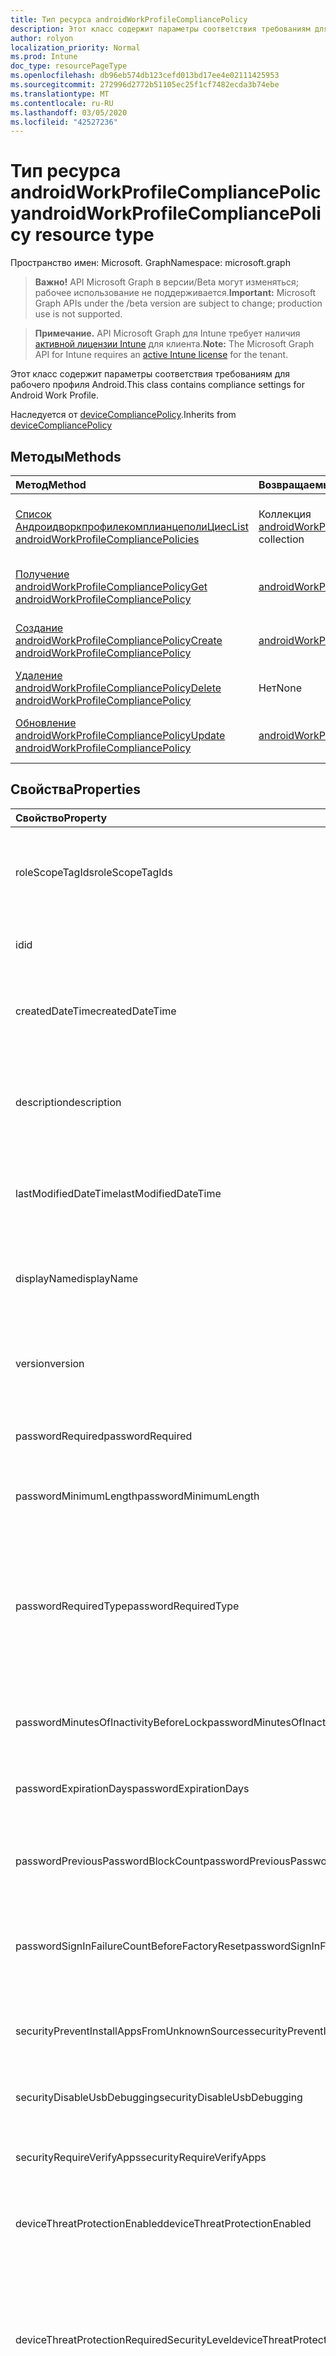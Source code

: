 ```yaml
---
title: Тип ресурса androidWorkProfileCompliancePolicy
description: Этот класс содержит параметры соответствия требованиям для рабочего профиля Android.
author: rolyon
localization_priority: Normal
ms.prod: Intune
doc_type: resourcePageType
ms.openlocfilehash: db96eb574db123cefd013bd17ee4e02111425953
ms.sourcegitcommit: 272996d2772b51105ec25f1cf7482ecda3b74ebe
ms.translationtype: MT
ms.contentlocale: ru-RU
ms.lasthandoff: 03/05/2020
ms.locfileid: "42527236"
---
```

# <a name="androidworkprofilecompliancepolicy-resource-type"></a><span data-ttu-id="5fa94-103">Тип ресурса androidWorkProfileCompliancePolicy</span><span class="sxs-lookup"><span data-stu-id="5fa94-103">androidWorkProfileCompliancePolicy resource type</span></span>

<span data-ttu-id="5fa94-104">Пространство имен: Microsoft. Graph</span><span class="sxs-lookup"><span data-stu-id="5fa94-104">Namespace: microsoft.graph</span></span>

> <span data-ttu-id="5fa94-105">**Важно!** API Microsoft Graph в версии/Beta могут изменяться; рабочее использование не поддерживается.</span><span class="sxs-lookup"><span data-stu-id="5fa94-105">**Important:** Microsoft Graph APIs under the /beta version are subject to change; production use is not supported.</span></span>

> <span data-ttu-id="5fa94-106">**Примечание.** API Microsoft Graph для Intune требует наличия [активной лицензии Intune](https://go.microsoft.com/fwlink/?linkid=839381) для клиента.</span><span class="sxs-lookup"><span data-stu-id="5fa94-106">**Note:** The Microsoft Graph API for Intune requires an [active Intune license](https://go.microsoft.com/fwlink/?linkid=839381) for the tenant.</span></span>

<span data-ttu-id="5fa94-107">Этот класс содержит параметры соответствия требованиям для рабочего профиля Android.</span><span class="sxs-lookup"><span data-stu-id="5fa94-107">This class contains compliance settings for Android Work Profile.</span></span>


<span data-ttu-id="5fa94-108">Наследуется от [deviceCompliancePolicy](../resources/intune-shared-devicecompliancepolicy.md).</span><span class="sxs-lookup"><span data-stu-id="5fa94-108">Inherits from [deviceCompliancePolicy](../resources/intune-shared-devicecompliancepolicy.md)</span></span>

## <a name="methods"></a><span data-ttu-id="5fa94-109">Методы</span><span class="sxs-lookup"><span data-stu-id="5fa94-109">Methods</span></span>
|<span data-ttu-id="5fa94-110">Метод</span><span class="sxs-lookup"><span data-stu-id="5fa94-110">Method</span></span>|<span data-ttu-id="5fa94-111">Возвращаемый тип</span><span class="sxs-lookup"><span data-stu-id="5fa94-111">Return Type</span></span>|<span data-ttu-id="5fa94-112">Описание</span><span class="sxs-lookup"><span data-stu-id="5fa94-112">Description</span></span>|
|:---|:---|:---|
|[<span data-ttu-id="5fa94-113">Список АндроидворкпрофилекомплианцеполиЦиес</span><span class="sxs-lookup"><span data-stu-id="5fa94-113">List androidWorkProfileCompliancePolicies</span></span>](../api/intune-deviceconfig-androidworkprofilecompliancepolicy-list.md)|<span data-ttu-id="5fa94-114">Коллекция [androidWorkProfileCompliancePolicy](../resources/intune-deviceconfig-androidworkprofilecompliancepolicy.md)</span><span class="sxs-lookup"><span data-stu-id="5fa94-114">[androidWorkProfileCompliancePolicy](../resources/intune-deviceconfig-androidworkprofilecompliancepolicy.md) collection</span></span>|<span data-ttu-id="5fa94-115">Список свойств и связей объектов [androidWorkProfileCompliancePolicy](../resources/intune-deviceconfig-androidworkprofilecompliancepolicy.md) .</span><span class="sxs-lookup"><span data-stu-id="5fa94-115">List properties and relationships of the [androidWorkProfileCompliancePolicy](../resources/intune-deviceconfig-androidworkprofilecompliancepolicy.md) objects.</span></span>|
|[<span data-ttu-id="5fa94-116">Получение androidWorkProfileCompliancePolicy</span><span class="sxs-lookup"><span data-stu-id="5fa94-116">Get androidWorkProfileCompliancePolicy</span></span>](../api/intune-deviceconfig-androidworkprofilecompliancepolicy-get.md)|<span data-ttu-id="5fa94-117">[androidWorkProfileCompliancePolicy](../resources/intune-deviceconfig-androidworkprofilecompliancepolicy.md);</span><span class="sxs-lookup"><span data-stu-id="5fa94-117">[androidWorkProfileCompliancePolicy](../resources/intune-deviceconfig-androidworkprofilecompliancepolicy.md)</span></span>|<span data-ttu-id="5fa94-118">Чтение свойств и связей объекта [androidWorkProfileCompliancePolicy](../resources/intune-deviceconfig-androidworkprofilecompliancepolicy.md) .</span><span class="sxs-lookup"><span data-stu-id="5fa94-118">Read properties and relationships of the [androidWorkProfileCompliancePolicy](../resources/intune-deviceconfig-androidworkprofilecompliancepolicy.md) object.</span></span>|
|[<span data-ttu-id="5fa94-119">Создание androidWorkProfileCompliancePolicy</span><span class="sxs-lookup"><span data-stu-id="5fa94-119">Create androidWorkProfileCompliancePolicy</span></span>](../api/intune-deviceconfig-androidworkprofilecompliancepolicy-create.md)|<span data-ttu-id="5fa94-120">[androidWorkProfileCompliancePolicy](../resources/intune-deviceconfig-androidworkprofilecompliancepolicy.md);</span><span class="sxs-lookup"><span data-stu-id="5fa94-120">[androidWorkProfileCompliancePolicy](../resources/intune-deviceconfig-androidworkprofilecompliancepolicy.md)</span></span>|<span data-ttu-id="5fa94-121">Создание нового объекта [androidWorkProfileCompliancePolicy](../resources/intune-deviceconfig-androidworkprofilecompliancepolicy.md) .</span><span class="sxs-lookup"><span data-stu-id="5fa94-121">Create a new [androidWorkProfileCompliancePolicy](../resources/intune-deviceconfig-androidworkprofilecompliancepolicy.md) object.</span></span>|
|[<span data-ttu-id="5fa94-122">Удаление androidWorkProfileCompliancePolicy</span><span class="sxs-lookup"><span data-stu-id="5fa94-122">Delete androidWorkProfileCompliancePolicy</span></span>](../api/intune-deviceconfig-androidworkprofilecompliancepolicy-delete.md)|<span data-ttu-id="5fa94-123">Нет</span><span class="sxs-lookup"><span data-stu-id="5fa94-123">None</span></span>|<span data-ttu-id="5fa94-124">Удаляет объект [androidWorkProfileCompliancePolicy](../resources/intune-deviceconfig-androidworkprofilecompliancepolicy.md).</span><span class="sxs-lookup"><span data-stu-id="5fa94-124">Deletes a [androidWorkProfileCompliancePolicy](../resources/intune-deviceconfig-androidworkprofilecompliancepolicy.md).</span></span>|
|[<span data-ttu-id="5fa94-125">Обновление androidWorkProfileCompliancePolicy</span><span class="sxs-lookup"><span data-stu-id="5fa94-125">Update androidWorkProfileCompliancePolicy</span></span>](../api/intune-deviceconfig-androidworkprofilecompliancepolicy-update.md)|<span data-ttu-id="5fa94-126">[androidWorkProfileCompliancePolicy](../resources/intune-deviceconfig-androidworkprofilecompliancepolicy.md);</span><span class="sxs-lookup"><span data-stu-id="5fa94-126">[androidWorkProfileCompliancePolicy](../resources/intune-deviceconfig-androidworkprofilecompliancepolicy.md)</span></span>|<span data-ttu-id="5fa94-127">Обновление свойств объекта [androidWorkProfileCompliancePolicy](../resources/intune-deviceconfig-androidworkprofilecompliancepolicy.md) .</span><span class="sxs-lookup"><span data-stu-id="5fa94-127">Update the properties of a [androidWorkProfileCompliancePolicy](../resources/intune-deviceconfig-androidworkprofilecompliancepolicy.md) object.</span></span>|

## <a name="properties"></a><span data-ttu-id="5fa94-128">Свойства</span><span class="sxs-lookup"><span data-stu-id="5fa94-128">Properties</span></span>
|<span data-ttu-id="5fa94-129">Свойство</span><span class="sxs-lookup"><span data-stu-id="5fa94-129">Property</span></span>|<span data-ttu-id="5fa94-130">Тип</span><span class="sxs-lookup"><span data-stu-id="5fa94-130">Type</span></span>|<span data-ttu-id="5fa94-131">Описание</span><span class="sxs-lookup"><span data-stu-id="5fa94-131">Description</span></span>|
|:---|:---|:---|
|<span data-ttu-id="5fa94-132">roleScopeTagIds</span><span class="sxs-lookup"><span data-stu-id="5fa94-132">roleScopeTagIds</span></span>|<span data-ttu-id="5fa94-133">Коллекция String</span><span class="sxs-lookup"><span data-stu-id="5fa94-133">String collection</span></span>|<span data-ttu-id="5fa94-134">Список тегов областей для этого экземпляра сущности.</span><span class="sxs-lookup"><span data-stu-id="5fa94-134">List of Scope Tags for this Entity instance.</span></span> <span data-ttu-id="5fa94-135">Наследуется от объекта [deviceCompliancePolicy](../resources/intune-shared-devicecompliancepolicy.md).</span><span class="sxs-lookup"><span data-stu-id="5fa94-135">Inherited from [deviceCompliancePolicy](../resources/intune-shared-devicecompliancepolicy.md)</span></span>|
|<span data-ttu-id="5fa94-136">id</span><span class="sxs-lookup"><span data-stu-id="5fa94-136">id</span></span>|<span data-ttu-id="5fa94-137">Строка</span><span class="sxs-lookup"><span data-stu-id="5fa94-137">String</span></span>|<span data-ttu-id="5fa94-138">Ключ объекта.</span><span class="sxs-lookup"><span data-stu-id="5fa94-138">Key of the entity.</span></span> <span data-ttu-id="5fa94-139">Наследуется от объекта [deviceCompliancePolicy](../resources/intune-shared-devicecompliancepolicy.md).</span><span class="sxs-lookup"><span data-stu-id="5fa94-139">Inherited from [deviceCompliancePolicy](../resources/intune-shared-devicecompliancepolicy.md)</span></span>|
|<span data-ttu-id="5fa94-140">createdDateTime</span><span class="sxs-lookup"><span data-stu-id="5fa94-140">createdDateTime</span></span>|<span data-ttu-id="5fa94-141">DateTimeOffset</span><span class="sxs-lookup"><span data-stu-id="5fa94-141">DateTimeOffset</span></span>|<span data-ttu-id="5fa94-142">Дата и время создания объекта.</span><span class="sxs-lookup"><span data-stu-id="5fa94-142">DateTime the object was created.</span></span> <span data-ttu-id="5fa94-143">Наследуется от объекта [deviceCompliancePolicy](../resources/intune-shared-devicecompliancepolicy.md).</span><span class="sxs-lookup"><span data-stu-id="5fa94-143">Inherited from [deviceCompliancePolicy](../resources/intune-shared-devicecompliancepolicy.md)</span></span>|
|<span data-ttu-id="5fa94-144">description</span><span class="sxs-lookup"><span data-stu-id="5fa94-144">description</span></span>|<span data-ttu-id="5fa94-145">String</span><span class="sxs-lookup"><span data-stu-id="5fa94-145">String</span></span>|<span data-ttu-id="5fa94-146">Указанное администратором описание конфигурации устройства.</span><span class="sxs-lookup"><span data-stu-id="5fa94-146">Admin provided description of the Device Configuration.</span></span> <span data-ttu-id="5fa94-147">Наследуется от объекта [deviceCompliancePolicy](../resources/intune-shared-devicecompliancepolicy.md).</span><span class="sxs-lookup"><span data-stu-id="5fa94-147">Inherited from [deviceCompliancePolicy](../resources/intune-shared-devicecompliancepolicy.md)</span></span>|
|<span data-ttu-id="5fa94-148">lastModifiedDateTime</span><span class="sxs-lookup"><span data-stu-id="5fa94-148">lastModifiedDateTime</span></span>|<span data-ttu-id="5fa94-149">DateTimeOffset</span><span class="sxs-lookup"><span data-stu-id="5fa94-149">DateTimeOffset</span></span>|<span data-ttu-id="5fa94-150">Дата и время последнего изменения объекта.</span><span class="sxs-lookup"><span data-stu-id="5fa94-150">DateTime the object was last modified.</span></span> <span data-ttu-id="5fa94-151">Наследуется от объекта [deviceCompliancePolicy](../resources/intune-shared-devicecompliancepolicy.md).</span><span class="sxs-lookup"><span data-stu-id="5fa94-151">Inherited from [deviceCompliancePolicy](../resources/intune-shared-devicecompliancepolicy.md)</span></span>|
|<span data-ttu-id="5fa94-152">displayName</span><span class="sxs-lookup"><span data-stu-id="5fa94-152">displayName</span></span>|<span data-ttu-id="5fa94-153">Строка</span><span class="sxs-lookup"><span data-stu-id="5fa94-153">String</span></span>|<span data-ttu-id="5fa94-154">Указанное администратором имя конфигурации устройства.</span><span class="sxs-lookup"><span data-stu-id="5fa94-154">Admin provided name of the device configuration.</span></span> <span data-ttu-id="5fa94-155">Наследуется от объекта [deviceCompliancePolicy](../resources/intune-shared-devicecompliancepolicy.md).</span><span class="sxs-lookup"><span data-stu-id="5fa94-155">Inherited from [deviceCompliancePolicy](../resources/intune-shared-devicecompliancepolicy.md)</span></span>|
|<span data-ttu-id="5fa94-156">version</span><span class="sxs-lookup"><span data-stu-id="5fa94-156">version</span></span>|<span data-ttu-id="5fa94-157">Int32</span><span class="sxs-lookup"><span data-stu-id="5fa94-157">Int32</span></span>|<span data-ttu-id="5fa94-158">Версия конфигурации устройства.</span><span class="sxs-lookup"><span data-stu-id="5fa94-158">Version of the device configuration.</span></span> <span data-ttu-id="5fa94-159">Наследуется от объекта [deviceCompliancePolicy](../resources/intune-shared-devicecompliancepolicy.md).</span><span class="sxs-lookup"><span data-stu-id="5fa94-159">Inherited from [deviceCompliancePolicy](../resources/intune-shared-devicecompliancepolicy.md)</span></span>|
|<span data-ttu-id="5fa94-160">passwordRequired</span><span class="sxs-lookup"><span data-stu-id="5fa94-160">passwordRequired</span></span>|<span data-ttu-id="5fa94-161">Логический</span><span class="sxs-lookup"><span data-stu-id="5fa94-161">Boolean</span></span>|<span data-ttu-id="5fa94-162">Указывает, что для разблокировки устройства требуется указывать пароль.</span><span class="sxs-lookup"><span data-stu-id="5fa94-162">Require a password to unlock device.</span></span>|
|<span data-ttu-id="5fa94-163">passwordMinimumLength</span><span class="sxs-lookup"><span data-stu-id="5fa94-163">passwordMinimumLength</span></span>|<span data-ttu-id="5fa94-164">Int32</span><span class="sxs-lookup"><span data-stu-id="5fa94-164">Int32</span></span>|<span data-ttu-id="5fa94-165">Минимальная длина пароля.</span><span class="sxs-lookup"><span data-stu-id="5fa94-165">Minimum password length.</span></span> <span data-ttu-id="5fa94-166">Допустимые значения: от 4 до 16.</span><span class="sxs-lookup"><span data-stu-id="5fa94-166">Valid values 4 to 16</span></span>|
|<span data-ttu-id="5fa94-167">passwordRequiredType</span><span class="sxs-lookup"><span data-stu-id="5fa94-167">passwordRequiredType</span></span>|[<span data-ttu-id="5fa94-168">андроидрекуиредпассвордтипе</span><span class="sxs-lookup"><span data-stu-id="5fa94-168">androidRequiredPasswordType</span></span>](../resources/intune-deviceconfig-androidrequiredpasswordtype.md)|<span data-ttu-id="5fa94-169">Тип символов в пароле.</span><span class="sxs-lookup"><span data-stu-id="5fa94-169">Type of characters in password.</span></span> <span data-ttu-id="5fa94-170">Возможные значения: `deviceDefault`, `alphabetic`, `alphanumeric`, `alphanumericWithSymbols`, `lowSecurityBiometric`, `numeric`, `numericComplex`, `any`.</span><span class="sxs-lookup"><span data-stu-id="5fa94-170">Possible values are: `deviceDefault`, `alphabetic`, `alphanumeric`, `alphanumericWithSymbols`, `lowSecurityBiometric`, `numeric`, `numericComplex`, `any`.</span></span>|
|<span data-ttu-id="5fa94-171">passwordMinutesOfInactivityBeforeLock</span><span class="sxs-lookup"><span data-stu-id="5fa94-171">passwordMinutesOfInactivityBeforeLock</span></span>|<span data-ttu-id="5fa94-172">Int32</span><span class="sxs-lookup"><span data-stu-id="5fa94-172">Int32</span></span>|<span data-ttu-id="5fa94-173">Период бездействия (в минутах), по истечении которого будет запрашиваться ввод пароля.</span><span class="sxs-lookup"><span data-stu-id="5fa94-173">Minutes of inactivity before a password is required.</span></span>|
|<span data-ttu-id="5fa94-174">passwordExpirationDays</span><span class="sxs-lookup"><span data-stu-id="5fa94-174">passwordExpirationDays</span></span>|<span data-ttu-id="5fa94-175">Int32</span><span class="sxs-lookup"><span data-stu-id="5fa94-175">Int32</span></span>|<span data-ttu-id="5fa94-176">Количество дней до окончания срока действия пароля.</span><span class="sxs-lookup"><span data-stu-id="5fa94-176">Number of days before the password expires.</span></span> <span data-ttu-id="5fa94-177">Допустимые значения: от 1 до 365.</span><span class="sxs-lookup"><span data-stu-id="5fa94-177">Valid values 1 to 365</span></span>|
|<span data-ttu-id="5fa94-178">passwordPreviousPasswordBlockCount</span><span class="sxs-lookup"><span data-stu-id="5fa94-178">passwordPreviousPasswordBlockCount</span></span>|<span data-ttu-id="5fa94-179">Int32</span><span class="sxs-lookup"><span data-stu-id="5fa94-179">Int32</span></span>|<span data-ttu-id="5fa94-180">Количество предыдущих паролей, которые требуется блокировать.</span><span class="sxs-lookup"><span data-stu-id="5fa94-180">Number of previous passwords to block.</span></span> <span data-ttu-id="5fa94-181">Допустимые значения: от 1 до 24.</span><span class="sxs-lookup"><span data-stu-id="5fa94-181">Valid values 1 to 24</span></span>|
|<span data-ttu-id="5fa94-182">passwordSignInFailureCountBeforeFactoryReset</span><span class="sxs-lookup"><span data-stu-id="5fa94-182">passwordSignInFailureCountBeforeFactoryReset</span></span>|<span data-ttu-id="5fa94-183">Int32</span><span class="sxs-lookup"><span data-stu-id="5fa94-183">Int32</span></span>|<span data-ttu-id="5fa94-184">Количество неудачных попыток входа, допустимых до сброса заводских настроек.</span><span class="sxs-lookup"><span data-stu-id="5fa94-184">Number of sign-in failures allowed before factory reset.</span></span> <span data-ttu-id="5fa94-185">Допустимые значения — от 1 до 16.</span><span class="sxs-lookup"><span data-stu-id="5fa94-185">Valid values 1 to 16</span></span>|
|<span data-ttu-id="5fa94-186">securityPreventInstallAppsFromUnknownSources</span><span class="sxs-lookup"><span data-stu-id="5fa94-186">securityPreventInstallAppsFromUnknownSources</span></span>|<span data-ttu-id="5fa94-187">Логический</span><span class="sxs-lookup"><span data-stu-id="5fa94-187">Boolean</span></span>|<span data-ttu-id="5fa94-188">Указывает, что для устройств требуется запретить установку приложений из неизвестных источников.</span><span class="sxs-lookup"><span data-stu-id="5fa94-188">Require that devices disallow installation of apps from unknown sources.</span></span>|
|<span data-ttu-id="5fa94-189">securityDisableUsbDebugging</span><span class="sxs-lookup"><span data-stu-id="5fa94-189">securityDisableUsbDebugging</span></span>|<span data-ttu-id="5fa94-190">Логический</span><span class="sxs-lookup"><span data-stu-id="5fa94-190">Boolean</span></span>|<span data-ttu-id="5fa94-191">Запрещает USB-отладку на устройствах с Android.</span><span class="sxs-lookup"><span data-stu-id="5fa94-191">Disable USB debugging on Android devices.</span></span>|
|<span data-ttu-id="5fa94-192">securityRequireVerifyApps</span><span class="sxs-lookup"><span data-stu-id="5fa94-192">securityRequireVerifyApps</span></span>|<span data-ttu-id="5fa94-193">Логический</span><span class="sxs-lookup"><span data-stu-id="5fa94-193">Boolean</span></span>|<span data-ttu-id="5fa94-194">Указывает, что требуется включить функцию проверки приложений для Android.</span><span class="sxs-lookup"><span data-stu-id="5fa94-194">Require the Android Verify apps feature is turned on.</span></span>|
|<span data-ttu-id="5fa94-195">deviceThreatProtectionEnabled</span><span class="sxs-lookup"><span data-stu-id="5fa94-195">deviceThreatProtectionEnabled</span></span>|<span data-ttu-id="5fa94-196">Логический</span><span class="sxs-lookup"><span data-stu-id="5fa94-196">Boolean</span></span>|<span data-ttu-id="5fa94-197">Указывает, что защита от угроз для устройств должна быть включена.</span><span class="sxs-lookup"><span data-stu-id="5fa94-197">Require that devices have enabled device threat protection.</span></span>|
|<span data-ttu-id="5fa94-198">deviceThreatProtectionRequiredSecurityLevel</span><span class="sxs-lookup"><span data-stu-id="5fa94-198">deviceThreatProtectionRequiredSecurityLevel</span></span>|[<span data-ttu-id="5fa94-199">девицесреатпротектионлевел</span><span class="sxs-lookup"><span data-stu-id="5fa94-199">deviceThreatProtectionLevel</span></span>](../resources/intune-deviceconfig-devicethreatprotectionlevel.md)|<span data-ttu-id="5fa94-200">Указывает на то, что на уровне минимального риска, определенного в Mobile Threat Protection, нужно сообщать о несоответствии требованиям.</span><span class="sxs-lookup"><span data-stu-id="5fa94-200">Require Mobile Threat Protection minimum risk level to report noncompliance.</span></span> <span data-ttu-id="5fa94-201">Возможные значения: `unavailable`, `secured`, `low`, `medium`, `high`, `notSet`.</span><span class="sxs-lookup"><span data-stu-id="5fa94-201">Possible values are: `unavailable`, `secured`, `low`, `medium`, `high`, `notSet`.</span></span>|
|<span data-ttu-id="5fa94-202">адванцедсреатпротектионрекуиредсекуритилевел</span><span class="sxs-lookup"><span data-stu-id="5fa94-202">advancedThreatProtectionRequiredSecurityLevel</span></span>|[<span data-ttu-id="5fa94-203">девицесреатпротектионлевел</span><span class="sxs-lookup"><span data-stu-id="5fa94-203">deviceThreatProtectionLevel</span></span>](../resources/intune-deviceconfig-devicethreatprotectionlevel.md)|<span data-ttu-id="5fa94-204">МДАТП требует минимального уровня риска для защиты от угроз, чтобы сообщить о несоответствии.</span><span class="sxs-lookup"><span data-stu-id="5fa94-204">MDATP Require Mobile Threat Protection minimum risk level to report noncompliance.</span></span> <span data-ttu-id="5fa94-205">Возможные значения: `unavailable`, `secured`, `low`, `medium`, `high`, `notSet`.</span><span class="sxs-lookup"><span data-stu-id="5fa94-205">Possible values are: `unavailable`, `secured`, `low`, `medium`, `high`, `notSet`.</span></span>|
|<span data-ttu-id="5fa94-206">securityBlockJailbrokenDevices</span><span class="sxs-lookup"><span data-stu-id="5fa94-206">securityBlockJailbrokenDevices</span></span>|<span data-ttu-id="5fa94-207">Boolean</span><span class="sxs-lookup"><span data-stu-id="5fa94-207">Boolean</span></span>|<span data-ttu-id="5fa94-208">Устройства нельзя взламывать и рутовать.</span><span class="sxs-lookup"><span data-stu-id="5fa94-208">Devices must not be jailbroken or rooted.</span></span>|
|<span data-ttu-id="5fa94-209">osMinimumVersion</span><span class="sxs-lookup"><span data-stu-id="5fa94-209">osMinimumVersion</span></span>|<span data-ttu-id="5fa94-210">String</span><span class="sxs-lookup"><span data-stu-id="5fa94-210">String</span></span>|<span data-ttu-id="5fa94-211">Минимальная версия Android.</span><span class="sxs-lookup"><span data-stu-id="5fa94-211">Minimum Android version.</span></span>|
|<span data-ttu-id="5fa94-212">osMaximumVersion</span><span class="sxs-lookup"><span data-stu-id="5fa94-212">osMaximumVersion</span></span>|<span data-ttu-id="5fa94-213">String</span><span class="sxs-lookup"><span data-stu-id="5fa94-213">String</span></span>|<span data-ttu-id="5fa94-214">Максимальная версия Android.</span><span class="sxs-lookup"><span data-stu-id="5fa94-214">Maximum Android version.</span></span>|
|<span data-ttu-id="5fa94-215">minAndroidSecurityPatchLevel</span><span class="sxs-lookup"><span data-stu-id="5fa94-215">minAndroidSecurityPatchLevel</span></span>|<span data-ttu-id="5fa94-216">String</span><span class="sxs-lookup"><span data-stu-id="5fa94-216">String</span></span>|<span data-ttu-id="5fa94-217">Минимальный уровень обновления для системы безопасности Android.</span><span class="sxs-lookup"><span data-stu-id="5fa94-217">Minimum Android security patch level.</span></span>|
|<span data-ttu-id="5fa94-218">storageRequireEncryption</span><span class="sxs-lookup"><span data-stu-id="5fa94-218">storageRequireEncryption</span></span>|<span data-ttu-id="5fa94-219">Логический</span><span class="sxs-lookup"><span data-stu-id="5fa94-219">Boolean</span></span>|<span data-ttu-id="5fa94-220">Указывает, что шифрование на устройствах с Android должно быть обязательным.</span><span class="sxs-lookup"><span data-stu-id="5fa94-220">Require encryption on Android devices.</span></span>|
|<span data-ttu-id="5fa94-221">securityRequireSafetyNetAttestationBasicIntegrity</span><span class="sxs-lookup"><span data-stu-id="5fa94-221">securityRequireSafetyNetAttestationBasicIntegrity</span></span>|<span data-ttu-id="5fa94-222">Логический</span><span class="sxs-lookup"><span data-stu-id="5fa94-222">Boolean</span></span>|<span data-ttu-id="5fa94-223">Указывает, что устройству требуется пройти базовую проверку целостности SafetyNet.</span><span class="sxs-lookup"><span data-stu-id="5fa94-223">Require the device to pass the SafetyNet basic integrity check.</span></span>|
|<span data-ttu-id="5fa94-224">securityRequireSafetyNetAttestationCertifiedDevice</span><span class="sxs-lookup"><span data-stu-id="5fa94-224">securityRequireSafetyNetAttestationCertifiedDevice</span></span>|<span data-ttu-id="5fa94-225">Логический</span><span class="sxs-lookup"><span data-stu-id="5fa94-225">Boolean</span></span>|<span data-ttu-id="5fa94-226">Указывает, что устройству требуется пройти проверку сертификата SafetyNet.</span><span class="sxs-lookup"><span data-stu-id="5fa94-226">Require the device to pass the SafetyNet certified device check.</span></span>|
|<span data-ttu-id="5fa94-227">securityRequireGooglePlayServices</span><span class="sxs-lookup"><span data-stu-id="5fa94-227">securityRequireGooglePlayServices</span></span>|<span data-ttu-id="5fa94-228">Логический</span><span class="sxs-lookup"><span data-stu-id="5fa94-228">Boolean</span></span>|<span data-ttu-id="5fa94-229">Указывает, что на устройстве требуется установить и включить Сервисы Google Play.</span><span class="sxs-lookup"><span data-stu-id="5fa94-229">Require Google Play Services to be installed and enabled on the device.</span></span>|
|<span data-ttu-id="5fa94-230">securityRequireUpToDateSecurityProviders</span><span class="sxs-lookup"><span data-stu-id="5fa94-230">securityRequireUpToDateSecurityProviders</span></span>|<span data-ttu-id="5fa94-231">Логический</span><span class="sxs-lookup"><span data-stu-id="5fa94-231">Boolean</span></span>|<span data-ttu-id="5fa94-232">Указывает, что на устройстве требуется использовать обновленных поставщиков безопасности.</span><span class="sxs-lookup"><span data-stu-id="5fa94-232">Require the device to have up to date security providers.</span></span> <span data-ttu-id="5fa94-233">Указывает, что устройству требуется включить и обновлять Сервисы Google Play.</span><span class="sxs-lookup"><span data-stu-id="5fa94-233">The device will require Google Play Services to be enabled and up to date.</span></span>|
|<span data-ttu-id="5fa94-234">securityRequireCompanyPortalAppIntegrity</span><span class="sxs-lookup"><span data-stu-id="5fa94-234">securityRequireCompanyPortalAppIntegrity</span></span>|<span data-ttu-id="5fa94-235">Boolean</span><span class="sxs-lookup"><span data-stu-id="5fa94-235">Boolean</span></span>|<span data-ttu-id="5fa94-236">Указывает на то, что устройству требуется пройти проверку целостности клиентского приложения "Корпоративный портал" в среде выполнения.</span><span class="sxs-lookup"><span data-stu-id="5fa94-236">Require the device to pass the Company Portal client app runtime integrity check.</span></span>|

## <a name="relationships"></a><span data-ttu-id="5fa94-237">Связи</span><span class="sxs-lookup"><span data-stu-id="5fa94-237">Relationships</span></span>
|<span data-ttu-id="5fa94-238">Связь</span><span class="sxs-lookup"><span data-stu-id="5fa94-238">Relationship</span></span>|<span data-ttu-id="5fa94-239">Тип</span><span class="sxs-lookup"><span data-stu-id="5fa94-239">Type</span></span>|<span data-ttu-id="5fa94-240">Описание</span><span class="sxs-lookup"><span data-stu-id="5fa94-240">Description</span></span>|
|:---|:---|:---|
|<span data-ttu-id="5fa94-241">scheduledActionsForRule</span><span class="sxs-lookup"><span data-stu-id="5fa94-241">scheduledActionsForRule</span></span>|<span data-ttu-id="5fa94-242">Коллекция [deviceComplianceScheduledActionForRule](../resources/intune-deviceconfig-devicecompliancescheduledactionforrule.md)</span><span class="sxs-lookup"><span data-stu-id="5fa94-242">[deviceComplianceScheduledActionForRule](../resources/intune-deviceconfig-devicecompliancescheduledactionforrule.md) collection</span></span>|<span data-ttu-id="5fa94-243">Список запланированных действий для этого правила. Наследуется от [deviceCompliancePolicy](../resources/intune-shared-devicecompliancepolicy.md).</span><span class="sxs-lookup"><span data-stu-id="5fa94-243">The list of scheduled action for this rule Inherited from [deviceCompliancePolicy](../resources/intune-shared-devicecompliancepolicy.md)</span></span>|
|<span data-ttu-id="5fa94-244">deviceStatuses</span><span class="sxs-lookup"><span data-stu-id="5fa94-244">deviceStatuses</span></span>|<span data-ttu-id="5fa94-245">Коллекция [deviceComplianceDeviceStatus](../resources/intune-deviceconfig-devicecompliancedevicestatus.md)</span><span class="sxs-lookup"><span data-stu-id="5fa94-245">[deviceComplianceDeviceStatus](../resources/intune-deviceconfig-devicecompliancedevicestatus.md) collection</span></span>|<span data-ttu-id="5fa94-246">Список DeviceComplianceDeviceStatus.</span><span class="sxs-lookup"><span data-stu-id="5fa94-246">List of DeviceComplianceDeviceStatus.</span></span> <span data-ttu-id="5fa94-247">Наследуется от объекта [deviceCompliancePolicy](../resources/intune-shared-devicecompliancepolicy.md).</span><span class="sxs-lookup"><span data-stu-id="5fa94-247">Inherited from [deviceCompliancePolicy](../resources/intune-shared-devicecompliancepolicy.md)</span></span>|
|<span data-ttu-id="5fa94-248">userStatuses</span><span class="sxs-lookup"><span data-stu-id="5fa94-248">userStatuses</span></span>|<span data-ttu-id="5fa94-249">Коллекция [deviceComplianceUserStatus](../resources/intune-deviceconfig-devicecomplianceuserstatus.md)</span><span class="sxs-lookup"><span data-stu-id="5fa94-249">[deviceComplianceUserStatus](../resources/intune-deviceconfig-devicecomplianceuserstatus.md) collection</span></span>|<span data-ttu-id="5fa94-250">Список DeviceComplianceUserStatus.</span><span class="sxs-lookup"><span data-stu-id="5fa94-250">List of DeviceComplianceUserStatus.</span></span> <span data-ttu-id="5fa94-251">Наследуется от объекта [deviceCompliancePolicy](../resources/intune-shared-devicecompliancepolicy.md).</span><span class="sxs-lookup"><span data-stu-id="5fa94-251">Inherited from [deviceCompliancePolicy](../resources/intune-shared-devicecompliancepolicy.md)</span></span>|
|<span data-ttu-id="5fa94-252">deviceStatusOverview</span><span class="sxs-lookup"><span data-stu-id="5fa94-252">deviceStatusOverview</span></span>|[<span data-ttu-id="5fa94-253">deviceComplianceDeviceOverview</span><span class="sxs-lookup"><span data-stu-id="5fa94-253">deviceComplianceDeviceOverview</span></span>](../resources/intune-deviceconfig-devicecompliancedeviceoverview.md)|<span data-ttu-id="5fa94-254">Обзор состояния обеспечения соответствия требованиям для устройств. Наследуется от [deviceCompliancePolicy](../resources/intune-shared-devicecompliancepolicy.md).</span><span class="sxs-lookup"><span data-stu-id="5fa94-254">Device compliance devices status overview Inherited from [deviceCompliancePolicy](../resources/intune-shared-devicecompliancepolicy.md)</span></span>|
|<span data-ttu-id="5fa94-255">userStatusOverview</span><span class="sxs-lookup"><span data-stu-id="5fa94-255">userStatusOverview</span></span>|[<span data-ttu-id="5fa94-256">deviceComplianceUserOverview</span><span class="sxs-lookup"><span data-stu-id="5fa94-256">deviceComplianceUserOverview</span></span>](../resources/intune-deviceconfig-devicecomplianceuseroverview.md)|<span data-ttu-id="5fa94-257">Обзор состояния обеспечения соответствия требованиям для устройств, указанного для пользователей. Наследуется от [deviceCompliancePolicy](../resources/intune-shared-devicecompliancepolicy.md).</span><span class="sxs-lookup"><span data-stu-id="5fa94-257">Device compliance users status overview Inherited from [deviceCompliancePolicy](../resources/intune-shared-devicecompliancepolicy.md)</span></span>|
|<span data-ttu-id="5fa94-258">deviceSettingStateSummaries</span><span class="sxs-lookup"><span data-stu-id="5fa94-258">deviceSettingStateSummaries</span></span>|<span data-ttu-id="5fa94-259">Коллекция [settingStateDeviceSummary](../resources/intune-deviceconfig-settingstatedevicesummary.md)</span><span class="sxs-lookup"><span data-stu-id="5fa94-259">[settingStateDeviceSummary](../resources/intune-deviceconfig-settingstatedevicesummary.md) collection</span></span>|<span data-ttu-id="5fa94-260">Сводка данных о состоянии настройки обеспечения соответствия требованиям для устройств. Наследуется от [deviceCompliancePolicy](../resources/intune-shared-devicecompliancepolicy.md).</span><span class="sxs-lookup"><span data-stu-id="5fa94-260">Compliance Setting State Device Summary Inherited from [deviceCompliancePolicy](../resources/intune-shared-devicecompliancepolicy.md)</span></span>|
|<span data-ttu-id="5fa94-261">assignments</span><span class="sxs-lookup"><span data-stu-id="5fa94-261">assignments</span></span>|<span data-ttu-id="5fa94-262">Коллекция [deviceCompliancePolicyAssignment](../resources/intune-deviceconfig-devicecompliancepolicyassignment.md)</span><span class="sxs-lookup"><span data-stu-id="5fa94-262">[deviceCompliancePolicyAssignment](../resources/intune-deviceconfig-devicecompliancepolicyassignment.md) collection</span></span>|<span data-ttu-id="5fa94-263">Коллекция назначений для этой политики обеспечения соответствия требованиям.</span><span class="sxs-lookup"><span data-stu-id="5fa94-263">The collection of assignments for this compliance policy.</span></span> <span data-ttu-id="5fa94-264">Наследуется от объекта [deviceCompliancePolicy](../resources/intune-shared-devicecompliancepolicy.md).</span><span class="sxs-lookup"><span data-stu-id="5fa94-264">Inherited from [deviceCompliancePolicy](../resources/intune-shared-devicecompliancepolicy.md)</span></span>|

## <a name="json-representation"></a><span data-ttu-id="5fa94-265">Представление JSON</span><span class="sxs-lookup"><span data-stu-id="5fa94-265">JSON Representation</span></span>
<span data-ttu-id="5fa94-266">Ниже представлено описание ресурса в формате JSON.</span><span class="sxs-lookup"><span data-stu-id="5fa94-266">Here is a JSON representation of the resource.</span></span>
<!-- {
  "blockType": "resource",
  "keyProperty": "id",
  "@odata.type": "microsoft.graph.androidWorkProfileCompliancePolicy"
}
-->
``` json
{
  "@odata.type": "#microsoft.graph.androidWorkProfileCompliancePolicy",
  "roleScopeTagIds": [
    "String"
  ],
  "id": "String (identifier)",
  "createdDateTime": "String (timestamp)",
  "description": "String",
  "lastModifiedDateTime": "String (timestamp)",
  "displayName": "String",
  "version": 1024,
  "passwordRequired": true,
  "passwordMinimumLength": 1024,
  "passwordRequiredType": "String",
  "passwordMinutesOfInactivityBeforeLock": 1024,
  "passwordExpirationDays": 1024,
  "passwordPreviousPasswordBlockCount": 1024,
  "passwordSignInFailureCountBeforeFactoryReset": 1024,
  "securityPreventInstallAppsFromUnknownSources": true,
  "securityDisableUsbDebugging": true,
  "securityRequireVerifyApps": true,
  "deviceThreatProtectionEnabled": true,
  "deviceThreatProtectionRequiredSecurityLevel": "String",
  "advancedThreatProtectionRequiredSecurityLevel": "String",
  "securityBlockJailbrokenDevices": true,
  "osMinimumVersion": "String",
  "osMaximumVersion": "String",
  "minAndroidSecurityPatchLevel": "String",
  "storageRequireEncryption": true,
  "securityRequireSafetyNetAttestationBasicIntegrity": true,
  "securityRequireSafetyNetAttestationCertifiedDevice": true,
  "securityRequireGooglePlayServices": true,
  "securityRequireUpToDateSecurityProviders": true,
  "securityRequireCompanyPortalAppIntegrity": true
}
```



